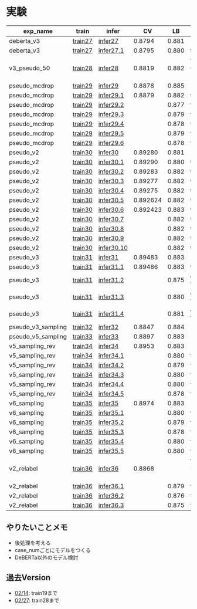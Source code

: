 # 実験


|exp_name|train|infer|CV|LB|memo|
|--|--|--|--|--|--|
|deberta_v3|[train27]|[infer27]|0.8794|0.881||
|deberta_v3|[train27]|[infer27.1]|0.8795|0.880|thr=0.54|
|v3_pseudo_50|[train28]|[infer28]|0.8819|0.882|fold-3, 4epochまで|
|pseudo_mcdrop|[train29]|[infer29]|0.8878|0.885||
|pseudo_mcdrop|[train29]|[infer29.1]|0.8879|0.882|thr=0.6|
|pseudo_mcdrop|[train29]|[infer29.2]||0.877|fold-0|
|pseudo_mcdrop|[train29]|[infer29.3]||0.879|fold-1|
|pseudo_mcdrop|[train29]|[infer29.4]||0.878|fold-2|
|pseudo_mcdrop|[train29]|[infer29.5]||0.879|fold-3|
|pseudo_mcdrop|[train29]|[infer29.6]||0.878|fold-4|
|pseudo_v2|[train30]|[infer30]|0.89280|0.881||
|pseudo_v2|[train30]|[infer30.1]|0.89290|0.880|thr=0.6|
|pseudo_v2|[train30]|[infer30.2]|0.89283|0.882|thr=0.48|
|pseudo_v2|[train30]|[infer30.3]|0.89277|0.882|thr=0.46|
|pseudo_v2|[train30]|[infer30.4]|0.89275|0.882|thr=0.44|
|pseudo_v2|[train30]|[infer30.5]|0.892624|0.882|thr=0.42|
|pseudo_v2|[train30]|[infer30.6]|0.892423|0.883|thr=0.40|
|pseudo_v2|[train30]|[infer30.7]||0.882|thr=0.38|
|pseudo_v2|[train30]|[infer30.8]||0.882|thr=0.36|
|pseudo_v2|[train30]|[infer30.9]||0.882|thr=0.34|
|pseudo_v2|[train30]|[infer30.10]||0.882|thr=0.32|
|pseudo_v3|[train31]|[infer31]|0.89483|0.883||
|pseudo_v3|[train31]|[infer31.1]|0.89486|0.883|thr=0.48|
|pseudo_v3|[train31]|[infer31.2]||0.875|only fold-0|
|pseudo_v3|[train31]|[infer31.3]||0.880|only fold-1|
|pseudo_v3|[train31]|[infer31.4]||0.881|only fold-2|
|pseudo_v3_sampling|[train32]|[infer32]|0.8847|0.884||
|pseudo_v5_sampling|[train33]|[infer33]|0.8897|0.883||
|v5_sampling_rev|[train34]|[infer34]|0.8953|0.883||
|v5_sampling_rev|[train34]|[infer34.1]||0.880|fold-0|
|v5_sampling_rev|[train34]|[infer34.2]||0.879|fold-1|
|v5_sampling_rev|[train34]|[infer34.3]||0.880|fold-2|
|v5_sampling_rev|[train34]|[infer34.4]||0.880|fold-3|
|v5_sampling_rev|[train34]|[infer34.5]||0.878|fold-4|
|v6_sampling|[train35]|[infer35]|0.8974|0.883||
|v6_sampling|[train35]|[infer35.1]||0.880|fold-0|
|v6_sampling|[train35]|[infer35.2]||0.879|fold-1|
|v6_sampling|[train35]|[infer35.3]||0.878|fold-2|
|v6_sampling|[train35]|[infer35.4]||0.880|fold-3|
|v6_sampling|[train35]|[infer35.5]||0.880|fold-4|
|v2_relabel|[train36]|[infer36]|0.8868||fold-4, 3epochまで|
|v2_relabel|[train36]|[infer36.1]||0.879|fold-0|
|v2_relabel|[train36]|[infer36.2]||0.876|fold-1|
|v2_relabel|[train36]|[infer36.3]||0.875|fold-2|

[train27]:https://github.com/trtd56/NBME-Score-Clinical-Patient-Notes/blob/9d06cacd1faaf58d9a8190b51018f0acf5e64774/src/nbme_train_by_pytorch.py
[infer27]:https://www.kaggle.com/takamichitoda/nbme-infer-by-pytorch?scriptVersionId=88683264
[infer27.1]:https://www.kaggle.com/takamichitoda/nbme-infer-by-pytorch/data?scriptVersionId=88683503
[train28]:https://github.com/trtd56/NBME-Score-Clinical-Patient-Notes/blob/3149c94b3cbb86227803ce8313ed9b9449e86dc9/src/nbme_train_by_pytorch.py
[infer28]:https://www.kaggle.com/takamichitoda/nbme-infer-by-pytorch?scriptVersionId=88787914
[train29]:https://github.com/trtd56/NBME-Score-Clinical-Patient-Notes/blob/e5ecba1da4c146c100cec6b0c7f69ff27ef1cee4/src/nbme_train_by_pytorch.py
[infer29]:https://www.kaggle.com/takamichitoda/nbme-infer-by-pytorch?scriptVersionId=88894891
[infer29.1]:https://www.kaggle.com/takamichitoda/nbme-infer-by-pytorch?scriptVersionId=88895387
[infer29.2]:https://www.kaggle.com/takamichitoda/nbme-infer-by-pytorch?scriptVersionId=89713328
[infer29.3]:https://www.kaggle.com/takamichitoda/nbme-infer-by-pytorch?scriptVersionId=89713497
[infer29.4]:https://www.kaggle.com/takamichitoda/nbme-infer-by-pytorch?scriptVersionId=89713511
[infer29.5]:https://www.kaggle.com/takamichitoda/nbme-infer-by-pytorch?scriptVersionId=89713757
[infer29.6]:https://www.kaggle.com/takamichitoda/nbme-infer-by-pytorch?scriptVersionId=89713767
[train30]:https://github.com/trtd56/NBME-Score-Clinical-Patient-Notes/blob/651157065960402b2618939e88727770d7210801/src/nbme_train_by_pytorch.py
[infer30]:https://www.kaggle.com/takamichitoda/nbme-infer-by-pytorch?scriptVersionId=89065280
[infer30.1]:https://www.kaggle.com/takamichitoda/nbme-infer-by-pytorch?scriptVersionId=89065441
[infer30.2]:https://www.kaggle.com/takamichitoda/nbme-infer-by-pytorch?scriptVersionId=89076831
[infer30.3]:https://www.kaggle.com/takamichitoda/nbme-infer-by-pytorch?scriptVersionId=89077062
[infer30.4]:https://www.kaggle.com/takamichitoda/nbme-infer-by-pytorch?scriptVersionId=89077246
[infer30.5]:https://www.kaggle.com/takamichitoda/nbme-infer-by-pytorch?scriptVersionId=89077448
[infer30.6]:https://www.kaggle.com/takamichitoda/nbme-infer-by-pytorch?scriptVersionId=89078255
[infer30.7]:https://www.kaggle.com/takamichitoda/nbme-infer-by-pytorch?scriptVersionId=89148523
[infer30.8]:https://www.kaggle.com/takamichitoda/nbme-infer-by-pytorch?scriptVersionId=89149803
[infer30.9]:https://www.kaggle.com/takamichitoda/nbme-infer-by-pytorch?scriptVersionId=89150169
[infer30.10]:https://www.kaggle.com/takamichitoda/nbme-infer-by-pytorch?scriptVersionId=89150201
[train31]:https://github.com/trtd56/NBME-Score-Clinical-Patient-Notes/blob/06cb1583ac097a90d983638dc54e737311c68f5a/src/nbme_train_by_pytorch.py
[infer31]:https://www.kaggle.com/takamichitoda/nbme-infer-by-pytorch?scriptVersionId=89234865
[infer31.1]:https://www.kaggle.com/takamichitoda/nbme-infer-by-pytorch/log?scriptVersionId=89235168
[infer31.2]:https://www.kaggle.com/takamichitoda/nbme-infer-by-pytorch?scriptVersionId=89263715
[infer31.3]:https://www.kaggle.com/takamichitoda/nbme-infer-by-pytorch?scriptVersionId=89264183
[infer31.4]:https://www.kaggle.com/takamichitoda/nbme-infer-by-pytorch?scriptVersionId=89264359
[train32]:https://github.com/trtd56/NBME-Score-Clinical-Patient-Notes/blob/460f2d3fbba9c6d0859b5044be6f61a6da28b0f7/src/nbme_train_by_pytorch.py
[infer32]:https://www.kaggle.com/takamichitoda/nbme-infer-by-pytorch?scriptVersionId=89312814
[train33]:https://github.com/trtd56/NBME-Score-Clinical-Patient-Notes/blob/d230eb1f016b211103df5ae30e3a45c5ad7bad89/src/nbme_train_by_pytorch.py
[infer33]:https://www.kaggle.com/takamichitoda/nbme-infer-by-pytorch?scriptVersionId=89312814
[train34]:https://github.com/trtd56/NBME-Score-Clinical-Patient-Notes/blob/dbf0b12ef0c54533e49b42171c4e97efbe68ce4e/src/nbme_train_by_pytorch.py
[infer34]:https://www.kaggle.com/takamichitoda/nbme-infer-by-pytorch?scriptVersionId=89644517
[infer34.1]:https://www.kaggle.com/takamichitoda/nbme-infer-by-pytorch?scriptVersionId=89474747
[infer34.2]:https://www.kaggle.com/takamichitoda/nbme-infer-by-pytorch?scriptVersionId=89535923
[infer34.3]:https://www.kaggle.com/takamichitoda/nbme-infer-by-pytorch?scriptVersionId=89620044
[infer34.4]:https://www.kaggle.com/takamichitoda/nbme-infer-by-pytorch?scriptVersionId=89620089
[infer34.5]:https://www.kaggle.com/takamichitoda/nbme-infer-by-pytorch?scriptVersionId=89644458
[train35]:https://github.com/trtd56/NBME-Score-Clinical-Patient-Notes/blob/db94a53a6337f0ba5df97235b2097065959db48a/src/nbme_train_by_pytorch.py
[infer35]:https://www.kaggle.com/takamichitoda/nbme-infer-by-pytorch?scriptVersionId=89943923
[infer35.1]:https://www.kaggle.com/takamichitoda/nbme-infer-by-pytorch?scriptVersionId=89792661
[infer35.2]:https://www.kaggle.com/takamichitoda/nbme-infer-by-pytorch?scriptVersionId=89812170
[infer35.3]:https://www.kaggle.com/takamichitoda/nbme-infer-by-pytorch?scriptVersionId=89902918
[infer35.4]:https://www.kaggle.com/takamichitoda/nbme-infer-by-pytorch?scriptVersionId=89902937
[infer35.5]:https://www.kaggle.com/takamichitoda/nbme-infer-by-pytorch?scriptVersionId=89943897
[train36]:https://github.com/trtd56/NBME-Score-Clinical-Patient-Notes/blob/4c29f4dd4c82c92162b997ef37dbbd9cd9131e50/src/nbme_train_by_pytorch.py
[infer36]:https://www.kaggle.com/takamichitoda/nbme-infer-by-pytorch?scriptVersionId=90041987
[infer36.1]:https://www.kaggle.com/takamichitoda/nbme-infer-by-pytorch?scriptVersionId=90028256
[infer36.2]:https://www.kaggle.com/takamichitoda/nbme-infer-by-pytorch?scriptVersionId=90028559
[infer36.3]:https://www.kaggle.com/takamichitoda/nbme-infer-by-pytorch?scriptVersionId=90029341

## やりたいことメモ
- 後処理を考える
- case_numごとにモデルをつくる
- DeBERTa以外のモデル検討


## 過去Version
- [02/14](https://github.com/trtd56/NBME-Score-Clinical-Patient-Notes/blob/cc0ec36cf5afa1e8278340ac774806f4b3d43591/docs/experiment.md): train19まで
- [02/27](https://github.com/trtd56/NBME-Score-Clinical-Patient-Notes/blob/6e420a8282d95a2217b18d9c562dc9ee26e22e96/docs/experiment.md): train28まで
